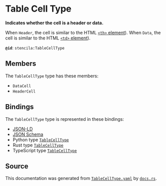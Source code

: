 # Table Cell Type

**Indicates whether the cell is a header or data.**

When `Header`, the cell is similar to the HTML [`<th>` element](https://developer.mozilla.org/en-US/docs/Web/HTML/Element/th)).
When `Data`, the cell is similar to the HTML [`<td>` element](https://developer.mozilla.org/en-US/docs/Web/HTML/Element/td)).


**`@id`**: `stencila:TableCellType`

## Members

The `TableCellType` type has these members:

- `DataCell`
- `HeaderCell`

## Bindings

The `TableCellType` type is represented in these bindings:

- [JSON-LD](https://stencila.dev/TableCellType.jsonld)
- [JSON Schema](https://stencila.dev/TableCellType.schema.json)
- Python type [`TableCellType`](https://github.com/stencila/stencila/blob/main/python/python/stencila/types/table_cell_type.py)
- Rust type [`TableCellType`](https://github.com/stencila/stencila/blob/main/rust/schema/src/types/table_cell_type.rs)
- TypeScript type [`TableCellType`](https://github.com/stencila/stencila/blob/main/typescript/src/types/TableCellType.ts)

## Source

This documentation was generated from [`TableCellType.yaml`](https://github.com/stencila/stencila/blob/main/schema/TableCellType.yaml) by [`docs.rs`](https://github.com/stencila/stencila/blob/main/rust/schema-gen/src/docs.rs).